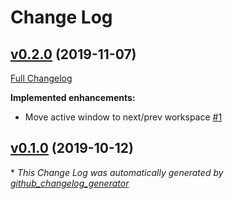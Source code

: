 # Change Log

## [v0.2.0](https://github.com/iberianpig/fusuma-plugin-wmctrl/tree/v0.2.0) (2019-11-07)
[Full Changelog](https://github.com/iberianpig/fusuma-plugin-wmctrl/compare/v0.1.0...v0.2.0)

**Implemented enhancements:**

- Move active window to next/prev workspace [\#1](https://github.com/iberianpig/fusuma-plugin-wmctrl/issues/1)

## [v0.1.0](https://github.com/iberianpig/fusuma-plugin-wmctrl/tree/v0.1.0) (2019-10-12)


\* *This Change Log was automatically generated by [github_changelog_generator](https://github.com/skywinder/Github-Changelog-Generator)*